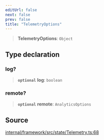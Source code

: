 ```yaml
---
editUrl: false
next: false
prev: false
title: "TelemetryOptions"
---
```


> **TelemetryOptions**: `Object`

## Type declaration

### log?

> **`optional`** **log**: `boolean`

### remote?

> **`optional`** **remote**: `AnalyticsOptions`

## Source

[internal/framework/src/state/Telemetry.ts:68](https://github.com/nodenogg-in/alpha-p2p/blob/e7369be/internal/framework/src/state/Telemetry.ts#L68)
